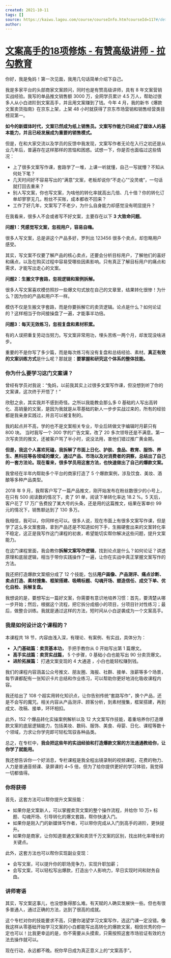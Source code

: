 ```yaml
---
created: 2021-10-11
tags: []
source: https://kaiwu.lagou.com/course/courseInfo.htm?courseId=117#/detail/pc?id=3392
author: 
---
```


# [文案高手的18项修炼 - 有赞高级讲师 - 拉勾教育](https://kaiwu.lagou.com/course/courseInfo.htm?courseId=117#/detail/pc?id=3392)


你好，我是兔妈！第一次见面，我用几句话简单介绍下自己。

我是多家平台的头部商家文案顾问，同时也是有赞高级讲师，具有 8 年文案营销实战经验。我写的单品推文销售额 3000 万，全网学员累计 4.5 万人，帮助过很多人从小白进阶到文案高手，并且用文案赚到了钱。今年 4 月，我的新书《爆款文案卖货指南》在京东上架，上架 48 小时就获得了京东市场营销和销售经营类目榜双第一。

**如今的新媒体时代，文案已然成为纸上销售员。****文案写作能力已经成了媒体人的基本能力，并且已经发展成为重要的销售模式****。**

但是，在和大家交流以及学员的反馈中我发现，文案写作者无论在入行之初还是从业几年后，普遍存在这样那样的苦恼和困惑。试想一下，你是否也面临过这些情况：

-   上了很多文案写作课，套路学了一堆，上课一听就懂，自己一写就懵？不知从何处下笔？
-   几天时间好不容易写出的“满意”文案，老板却说你“不走心”“没灵魂”，一句话就打回去重来？
-   别人写文案，你也写文案，为啥他的转化率就高出几倍、几十倍？你的转化订单却寥寥无几，粉丝不买账，成本都收不回来？
-   工作了好几年，文案写了不老少，为什么自身能力却感觉没有明显提升？

在我看来，很多人不会或者写不好文案，主要存在以下 **3 大致命问题**。

**问题1：凭感觉写文案，忽视用户，容易自嗨。**

很多人写文案，总是讲这个产品多好，罗列出 123456 很多个卖点，却忽略用户感受。

其实，写文案不仅要了解产品的核心卖点，还要会分析目标用户，了解他们的喜好和痛点，以及在购买过程中容易受哪些因素影响。只有真正了解目标用户的痛点和需求，才能写出走心的文案。

**问题2：生搬文字套路，忽视逻辑和案例拆解。**

很多人写文案喜欢模仿照抄一些爆文句式放在自己的文章里，结果转化很惨！为什么？因为你的产品和用户不一样。

模仿不仅是生搬文字套路，而是你要拆解它的卖货逻辑。论点是什么？如何论证的？这样相当于你间接操盘了一遍，才能事半功倍。

**问题3：每天无效练习，忽视复盘和素材积累。**

有的人误把重复劳动当努力。写文案非常用功，埋头苦练一两个月，却发现没啥进步。

重要的不是你写了多少篇，而是每次练习有没有复盘和总结经验、素材。**真正有效的文案训练方式**是什么呢？那就是：**要掌握和研究这个体系的整体技能。**

### 你为什么要学习这门文案课？

曾经有学员对我说：“兔妈，以前我其实上过很多文案写作课，但没想到听了你的文案课，这次终于开悟了！”

  
欣慰之余，其实我并不感到奇怪。之所以我能教会那么多 0 基础的人写出高转化、高销量的文案，是因为我就是从零基础的新人一步步实战过来的，所有的经验都是我亲身实践过，并且可以被复制的。

  
我的起点并不高，学的也不是文案相关专业，毕业后转做文字编辑时月薪只有 800 块。 当时我写一个 300 字的广告文案，改了 20 多次领导还是不满意。第一次写卖货的推文，还被客户骂了半小时，说没法用，害他们错过推广黄金期。

**但是，我这个人喜欢死磕，我拆解了市面上日化、护肤、食品、教育、服饰、养生、黑科技等各领域的爆文，通过产品、市场以及对消费者的洞察，总结出了自己的一套方法论。现在看来，很多学员用这套方法，也快速做出了自己的爆款文案。**

我曾经在半年内帮助多个平台的商家打造了 5 个爆款案例，涉及饮食、美妆、酒酿等多种产品类型。

2018 年 9 月，我帮客户写了一篇产品推文，刚开始发布在粉丝数很少的小号上，在只有 500 阅读数的情况下，卖了 91 单，阅读下单转化率达 18.2 %。5 天后，客户花了 17 万广告费投了某大号的头条，还是用的这篇推文，结果在客单价 99 元的情况下，销售额达到了 130 多万。

我相信，我可以，你同样也可以。很多人说，现在市面上有很多文案写作课，但是学了这么多文案套路，拿到产品还是不知道如何下手，生搬硬套出来的文案转化率不稳定，这正是我写作这门课程的初衷，希望能切实帮你解决这些问题，提升文案能力。

在这门课程里面，我会教你**拆解文案写作逻辑**，找到论点是什么？如何论证？讲透原理和底层逻辑，相当于带你实践操作了一遍，让你在实战中真正掌握文案写作的方法。

我还把打造爆款文案细分成了 12 个技能，包括**用户画像、产品测评、痛点诊断、卖点打造、素材搜集、框架搭建、吸睛标题、勾魂开场、塑造信任、成交下单、优化自检、拆解复盘。**

我想说的是，要想写出一篇好文案，你需要有意识地培养习惯：首先，要清楚从哪一步开始；然后，根据这个流程，把它拆分成细小的项目，分项目针对性练习；最后，做整合训练。我就是通过这样的方法，短时间从小白逆袭成为一个文案高手。

### 我是如何设计这个课程的？

本课程共 18 节，内容由浅入深，有理论、有案例、有实战，具体分为：

-   **入门基础篇：卖货基本功，** 手把手教你从 0 开始写出第 1 篇爆文。
-   **高手实战篇：卖货实战篇，** 5 个步骤，0 基础小白也能写出 90 分卖货爆文。
-   **进阶拓展篇：** 打通文案变现的 4 大通道 ，小白也能轻松赚到钱。

我们的课程内容涵盖公众号推文、朋友圈、海报、社群、接单、涨薪等多个场景，每节课都配有一张知识卡片总结和作业练习，可以帮助你更好地消化吸收课程内容。

我还给出了 108 个超实用转化知识点，让你告别传统“套路写作”，换个产品，还是不会写的魔咒。相关内容从产品测评、顾客分析，到素材搜集，框架搭建，再到成文、改稿、接单，环环相扣。

此外，152 个爆品转化实操案例解析以及 12 大文案写作技能，着重培养你打造爆款文案的底层逻辑能力，包括美妆、数码、服饰、美食、母婴、日化、课程等数十个领域，力求让你学完即可轻松驾驭各种品类。

总之，在专栏中，**我会把这些年的实战经验和打造爆款文案的方法通通教给你，让你学了就能用。**

我还想告诉你一个好消息，专栏课程是我全程出镜录制的视频课程，花费的物力、人力是普通音频课、录屏课的 4~5 倍，但为了给你提供更好的学习体验，我觉得一切都值得。

### 你将获得

首先，这套方法可以帮你提升文案技能：

-   如果你是文案新人，可以掌握卖货文案的整个操作流程，并给你 10 万+ 标题、勾魂开场、引导转化的爆文套路，帮你快速入门。
-   如果你是刚入门的新媒体写作者，可以带你完成从入门到高手的进阶，更快提升。
-   如果你是商家，让你知道普通文案和卖货千万文案的区别，找出转化率增长的关键点。

此外，这套方法也可以帮你实现副业变现：

-   会写文案，可以提升你的职场竞争力，实现升职加薪；
-   会写文案，可以轻松写出爆款，打造出个人影响力，早日实现时间和财务自由。

### 讲师寄语

其实，写文案这事儿，也没想象得那么难。有天赋的人确实发展快一些。但也有很多普通人，通过正确的方法，达到了很高的成就。

这个专栏对你的技能要求不高，只要你渴望学习文案写作，选这门课一定没错。像我这样从零基础开始学习文案的小白都能写出高转化的爆款文案，相信优秀的你一定也可以！比我更幸运的是，你不需要从头摸索，只需按照这套市场验证有效的方法去操作就可以。

现在行动，永远都不晚。祝你早日成为真正意义上的“文案高手”。
